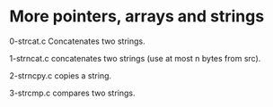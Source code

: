 # More pointers, arrays and strings

0-strcat.c
Concatenates two strings.

1-strncat.c
concatenates two strings (use at most n bytes from src).

2-strncpy.c
copies a string.

3-strcmp.c
compares two strings.